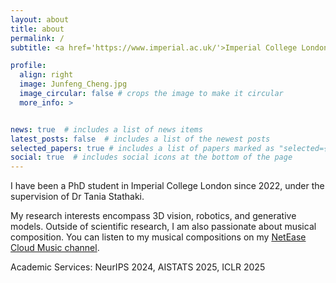 ```yaml
---
layout: about
title: about
permalink: /
subtitle: <a href='https://www.imperial.ac.uk/'>Imperial College London</a>

profile:
  align: right
  image: Junfeng_Cheng.jpg
  image_circular: false # crops the image to make it circular
  more_info: >


news: true  # includes a list of news items
latest_posts: false  # includes a list of the newest posts
selected_papers: true # includes a list of papers marked as "selected={true}"
social: true  # includes social icons at the bottom of the page
---
```


I have been a PhD student in Imperial College London since 2022, under the supervision of Dr Tania Stathaki.

My research interests encompass 3D vision, robotics, and generative models. Outside of scientific research, I am also passionate about musical composition. You can listen to my musical compositions on my [NetEase Cloud Music channel](https://music.163.com/#/artist?id=48569965).

Academic Services: NeurIPS 2024, AISTATS 2025, ICLR 2025